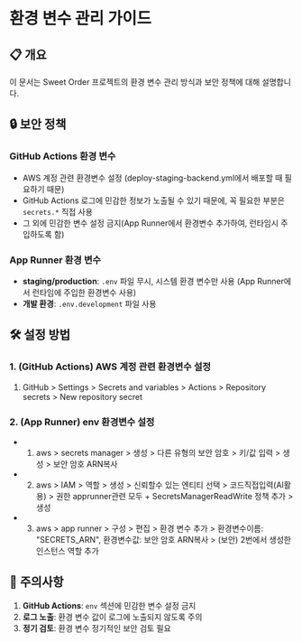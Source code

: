 # 환경 변수 관리 가이드

## 📋 개요

이 문서는 Sweet Order 프로젝트의 환경 변수 관리 방식과 보안 정책에 대해 설명합니다.

## 🔒 보안 정책

### GitHub Actions 환경 변수

- AWS 계정 관련 환경변수 설정 (deploy-staging-backend.yml에서 배포할 때 필요하기 때문)
- GitHub Actions 로그에 민감한 정보가 노출될 수 있기 때문에, 꼭 필요한 부분은 `secrets.*` 직접 사용
- 그 외에 민감한 변수 설정 금지(App Runner에서 환경변수 추가하여, 런타임시 주입하도록 함)

### App Runner 환경 변수

- **staging/production**: `.env` 파일 무시, 시스템 환경 변수만 사용 (App Runner에서 런타임에 주입한 환경변수 사용)
- **개발 환경**: `.env.development` 파일 사용

## 🛠️ 설정 방법

### 1. (GitHub Actions) AWS 계정 관련 환경변수 설정

1. GitHub > Settings > Secrets and variables > Actions > Repository secrets > New repository secret

### 2. (App Runner) env 환경변수 설정

- 1. aws > secrets manager > 생성 > 다른 유형의 보안 암호 > 키/값 입력 > 생성 > 보안 암호 ARN복사
- 2. aws > IAM > 역할 > 생성 > 신뢰할수 있는 엔티티 선택 > 코드직접입력(AI활용) > 권한 apprunner관련 모두 + SecretsManagerReadWrite 정책 추가 > 생성
- 3. aws > app runner > 구성 > 편집 > 환경 변수 추가 > 환경변수이름: "SECRETS_ARN", 환경변수값: 보안 암호 ARN복사 > (보안) 2번에서 생성한 인스턴스 역할 추가

## 🚨 주의사항

1. **GitHub Actions**: `env` 섹션에 민감한 변수 설정 금지
2. **로그 노출**: 환경 변수 값이 로그에 노출되지 않도록 주의
3. **정기 검토**: 환경 변수 정기적인 보안 검토 필요

